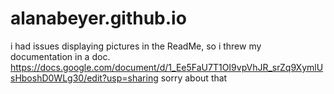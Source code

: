 # alanabeyer.github.io

i had issues displaying pictures in the ReadMe, so i threw my documentation in a doc.
https://docs.google.com/document/d/1_Ee5FaU7T1OI9vpVhJR_srZq9XymlUsHboshD0WLg30/edit?usp=sharing
sorry about that
